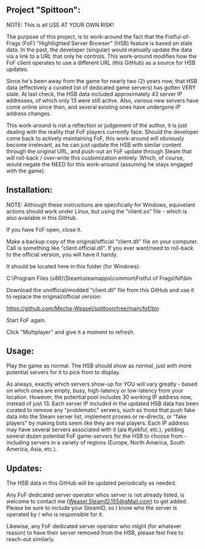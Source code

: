 Project "Spittoon":
------------------

NOTE: This is all USE AT YOUR OWN RISK!

The purpose of this project, is to work-around the fact that the Fistful-of-Frags (FoF) "Hightlighted Server Browser" (HSB) feature is based on stale data.  In the past, the developer (singular) would manually update the data via a link to a URL that only he controls. This work-around modifies how the FoF client operates to use a different URL (this GitHub) as a source for HSB updates.

Since he's been away from the game for nearly two (2) years now, that HSB data (effectively a curated list of dedicated game servers) has gotten VERY stale.  At last check, the HSB data included approximately 43 server IP addresses, of which only 13 were still acitve. Also, various new servers have come online since then, and several existing ones have undergone IP address changes.

This work-around is not a reflection or judgement of the author, it is just dealing with the reality that FoF players currently face.  Should the developer come back to actively maintaining FoF, this work-around will obviously become irrelevant, as he can just update the HSB with similar content through the original URL, and push-out an FoF update through Steam that will roll-back / over-write this customization entirely.  Which, of course, would negate the NEED for this work-around (assuming he stays engaged with the game).

Installation:
------------

NOTE: Although these instructions are specifically for Windows, equivelant actions should work under Linux, but using the "client.so" file - which is also available in this GitHub.

If you have FoF open, close it.

Make a backup copy of the original/official "client.dll" file on your computer.  Call is something like "client.official.dll".  If you ever want/need to roll-back to the official version, you will have it handy.

It should be located here in this folder (for Windows):

C:\Program Files (x86)\Steam\steamapps\common\Fistful of Frags\fof\bin

Download the unofficial/modded "client.dll" file from this GitHub and use it to replace the original/official version:

https://github.com/Mecha-Weasel/spittoon/tree/main/fof/bin

Start FoF again.

Click "Multiplayer" and give it a moment to refresh.

Usage:
-----

Play the game as normal.  The HSB should show as normal, just with more potential servers for it to pick from to display.

As always, exactly which servers show-up for YOU will vary greatly - based on which ones are empty, busy, high-latency or low-latency from your location.  However, the potential pool includes 30 working IP address now, instead of just 13.  Each server IP included in the updated HSB data has been curated to remove any "problematic" servers, such as those that push fake data into the Steam server list, implement proxies or re-directs, or "fake players" by making bots seem like they are real players.  Each IP address may have several servers associated with it (ala Kyekful, etc.), yeilding several dozen potential FoF game-servers for the HSB to choose from - including servers in a variety of regions (Europe, North America, South America, Asia, etc.).

Updates:
-------

The HSB data in this GitHub will be updated periodically as needed.

Any FoF dedicated server operator whos server is not already listed, is welcome to contact me (Weasel.SteamID.155@gMail.com) to get added.  Please be sure to include your SteamID, so I know who the server is operated by / who is responsible for it.

Likewise, any FoF dedicated server operator who might (for whatever reason) to have their server removed from the HSB, please feel free to reach-out similarly.



